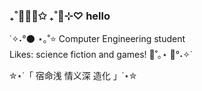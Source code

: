 <h3> ₊˚👩🏽‍🚀✩ ₊˚🚀⊹♡ hello </h3>
<p> ˙✧˖°🌑 ⋆｡˚⭐ Computer Engineering student </br>
  Likes: science fiction and games! 🌌˚｡⋆ 👾°˖✧˙</p>

✮⋆˙「 宿命浅 情义深 造化 」˙⋆✮
